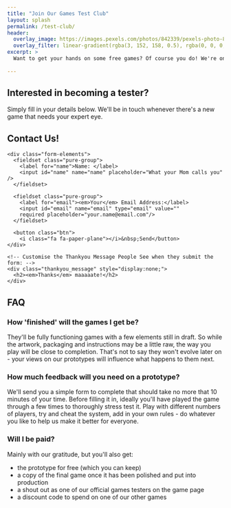```yaml
---
title: "Join Our Games Test Club"
layout: splash
permalink: /test-club/
header:
  overlay_image: https://images.pexels.com/photos/842339/pexels-photo-842339.jpeg
  overlay_filter: linear-gradient(rgba(3, 152, 158, 0.5), rgba(0, 0, 0, 0.5))
excerpt: >
  Want to get your hands on some free games? Of course you do! We're on the hunt for people to help turn our prototypes into perfect products.
  
---
```


## Interested in becoming a tester?

Simply fill in your details below. We'll be in touch whenever there's a new game that needs your expert eye.

<h2 class="content-head is-center">Contact Us!</h2>

<form class="gform pure-form pure-form-stacked" method="POST"
  action="https://script.google.com/macros/s/AKfycbxK7aIGAQ00AjcqQXuO0VKKYvo3OfQQkCB-XUGAI2caedZUuYwJEYH7kJAQO3bvkEuB/exec">

    <div class="form-elements">
      <fieldset class="pure-group">
        <label for="name">Name: </label>
        <input id="name" name="name" placeholder="What your Mom calls you" />
      </fieldset>

      <fieldset class="pure-group">
        <label for="email"><em>Your</em> Email Address:</label>
        <input id="email" name="email" type="email" value=""
        required placeholder="your.name@email.com"/>
      </fieldset>

      <button class="btn">
        <i class="fa fa-paper-plane"></i>&nbsp;Send</button>
    </div>

    <!-- Customise the Thankyou Message People See when they submit the form: -->
    <div class="thankyou_message" style="display:none;">
      <h2><em>Thanks</em> maaaaate!</h2>
    </div>

  </form>

## FAQ

### How 'finished' will the games I get be?

They'll be fully functioning games with a few elements still in draft. So while the artwork, packaging and instructions may be a little raw, the way you play will be close to completion. That's not to say they won't evolve later on - your views on our prototypes will influence what happens to them next.

### How much feedback will you need on a prototype?

We'll send you a simple form to complete that should take no more that 10 minutes of your time. Before filling it in, ideally you'll have played the game through a few times to thoroughly stress test it. Play with different numbers of players, try and cheat the system, add in your own rules - do whatever you like to help us make it better for everyone.

### Will I be paid?

Mainly with our gratitude, but you'll also get:

  * the prototype for free (which you can keep)
  * a copy of the final game once it has been polished and put into production
  * a shout out as one of our official games testers on the game page
  * a discount code to spend on one of our other games


  <!-- Submit the Form to Google Using "AJAX" -->
  <script data-cfasync="false" type="text/javascript" src="form-submission-handler.js"></script>
<!-- END -->
